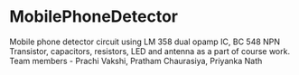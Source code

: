 # MobilePhoneDetector
Mobile phone detector circuit using LM 358 dual opamp IC, BC 548 NPN Transistor, capacitors, resistors, LED and antenna as a part of course work.
Team members - Prachi Vakshi, Pratham Chaurasiya, Priyanka Nath
